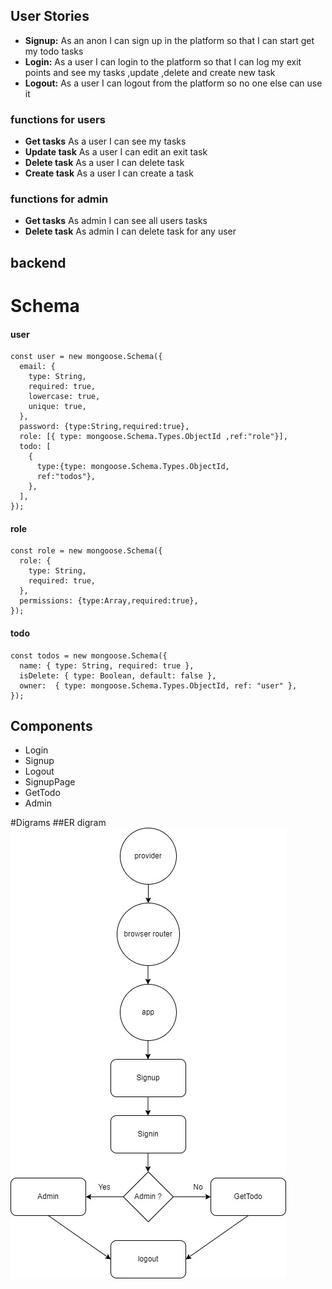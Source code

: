 ## User Stories

- **Signup:** As an anon I can sign up in the platform so that I can start get my todo tasks
- **Login:** As a user I can login to the platform so that I can log my exit points and see my tasks ,update ,delete and create new task
- **Logout:** As a user I can logout from the platform so no one else can use it
### functions for users
- **Get tasks** As a user I can see my tasks
- **Update task** As a user I can edit an exit task
- **Delete task** As a user I can delete task 
- **Create task** As a user I can create a task 
### functions for admin
- **Get tasks** As admin I can see all users tasks
- **Delete task** As admin I can delete task for any user

## backend 
# Schema
#### user
```
const user = new mongoose.Schema({
  email: {
    type: String,
    required: true,
    lowercase: true,
    unique: true,
  },
  password: {type:String,required:true},
  role: [{ type: mongoose.Schema.Types.ObjectId ,ref:"role"}],
  todo: [
    {
      type:{type: mongoose.Schema.Types.ObjectId,
      ref:"todos"},
    },
  ],
});
```
#### role
``` 
const role = new mongoose.Schema({
  role: {
    type: String,
    required: true,
  },
  permissions: {type:Array,required:true},
});
```
#### todo
```
const todos = new mongoose.Schema({
  name: { type: String, required: true },
  isDelete: { type: Boolean, default: false },
  owner:  { type: mongoose.Schema.Types.ObjectId, ref: "user" },
});
```
## Components

- Login
- Signup
- Logout
- SignupPage
- GetTodo
- Admin

#Digrams
##ER digram
![alt text](./umlFrontTodo.jpg)

